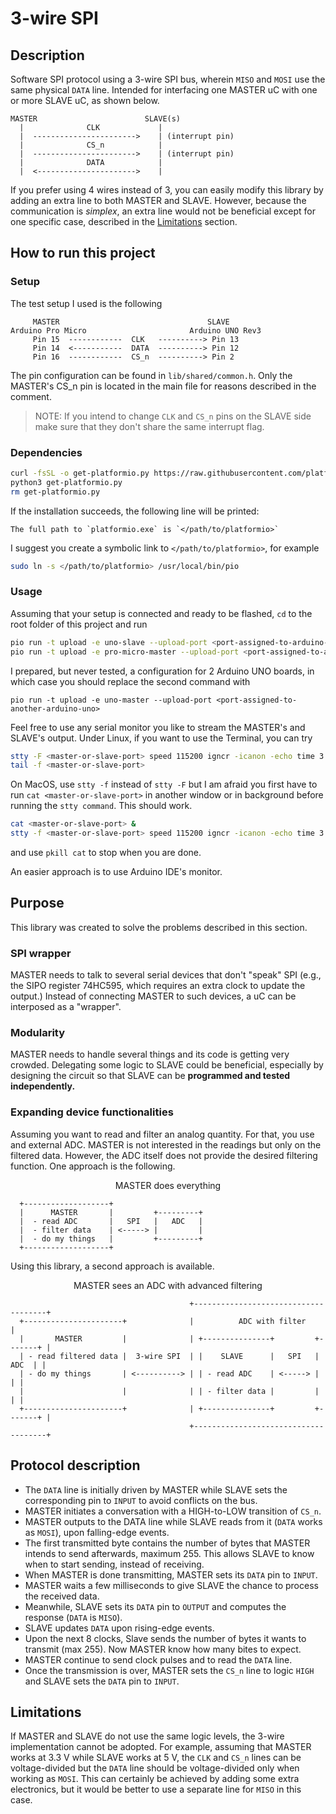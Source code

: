 # 3-wire SPI

## Description

Software SPI protocol using a 3-wire SPI bus, wherein `MISO` and `MOSI` use the same physical `DATA` line.
Intended for interfacing one MASTER uC with one or more SLAVE uC, as shown below.

```
MASTER                        SLAVE(s)
  |              CLK             |
  |  ----------------------->    | (interrupt pin)
  |              CS_n            |
  |  ----------------------->    | (interrupt pin) 
  |              DATA            |
  |  <---------------------->    |
```

If you prefer using 4 wires instead of 3, you can easily modify this library by adding an extra line to both MASTER and SLAVE.
However, because the communication is *simplex*, an extra line would not be beneficial except for one specific case, described in the [Limitations](https://github.com/antonioastorino/three-wire-spi?tab=readme-ov-file#limitations) section.

## How to run this project
### Setup
The test setup I used is the following

```
     MASTER                                 SLAVE   
Arduino Pro Micro                       Arduino UNO Rev3
     Pin 15  ------------  CLK   ----------> Pin 13     
     Pin 14  <-----------  DATA  ----------> Pin 12
     Pin 16  ------------  CS_n  ----------> Pin 2 
```

The pin configuration can be found in `lib/shared/common.h`. Only the MASTER's CS_n pin is located in the main file for reasons described in the comment.

> NOTE: If you intend to change `CLK` and `CS_n` pins on the SLAVE side make sure that they don't share the same interrupt flag.

### Dependencies
```bash
curl -fsSL -o get-platformio.py https://raw.githubusercontent.com/platformio/platformio-core-installer/master/get-platformio.py
python3 get-platformio.py
rm get-platformio.py
```

If the installation succeeds, the following line will be printed:
```
The full path to `platformio.exe` is `</path/to/platformio>`
```

I suggest you create a symbolic link to `</path/to/platformio>`, for example

```bash
sudo ln -s </path/to/platformio> /usr/local/bin/pio
```

### Usage
Assuming that your setup is connected and ready to be flashed,  `cd` to the root folder of this project and run

```bash
pio run -t upload -e uno-slave --upload-port <port-assigned-to-arduino-uno>
pio run -t upload -e pro-micro-master --upload-port <port-assigned-to-arduino-pro-micro>
```

I prepared, but never tested, a configuration for 2 Arduino UNO boards, in which case you should replace the second command with
```
pio run -t upload -e uno-master --upload-port <port-assigned-to-another-arduino-uno>
```

Feel free to use any serial monitor you like to stream the MASTER's and SLAVE's output.
Under Linux, if you want to use the Terminal, you can try

```bash
stty -F <master-or-slave-port> speed 115200 igncr -icanon -echo time 3 min 0
tail -f <master-or-slave-port>
```

On MacOS, use `stty -f` instead of `stty -F` but I am afraid you first have to run `cat <master-or-slave-port>` in another window or in background before running the `stty command`. This should work.

```bash
cat <master-or-slave-port> &
stty -f <master-or-slave-port> speed 115200 igncr -icanon -echo time 3 min 0
```

and use `pkill cat` to stop when you are done.

An easier approach is to use Arduino IDE's monitor.

## Purpose
This library was created to solve the problems described in this section.

### SPI wrapper
MASTER needs to talk to several serial devices that don't "speak" SPI (e.g., the SIPO register 74HC595, which requires an extra clock to update the output.)
Instead of connecting MASTER to such devices, a uC can be interposed as a "wrapper".

### Modularity
MASTER needs to handle several things and its code is getting very crowded.
Delegating some logic to SLAVE could be beneficial, especially by designing the circuit so that SLAVE can be **programmed and tested independently.**

### Expanding device functionalities
Assuming you want to read and filter an analog quantity. For that, you use and external ADC. MASTER is not interested in the readings but only on the filtered data. However, the ADC itself does not provide the desired filtering function. One approach is the following.

<p align=center>MASTER does everything</p>

```
  +-------------------+
  |      MASTER       |         +---------+
  |  - read ADC       |   SPI   |   ADC   |
  |  - filter data    | <-----> |         |
  |  - do my things   |         +---------+
  +-------------------+
```

Using this library, a second approach is available.
<p align=center>MASTER sees an ADC with advanced filtering</p>

```
                                        +-------------------------------------+
  +----------------------+              |          ADC with filter            |
  |       MASTER         |              | +---------------+         +-------+ |                
  | - read filtered data |  3-wire SPI  | |    SLAVE      |   SPI   |  ADC  | |
  | - do my things       | <----------> | | - read ADC    | <-----> |       | |
  |                      |              | | - filter data |         |       | |
  +----------------------+              | +---------------+         +-------+ |
                                        +-------------------------------------+
```
## Protocol description
- The `DATA` line is initially driven by MASTER while SLAVE sets the corresponding pin to `INPUT` to avoid conflicts on the bus.
- MASTER initiates a conversation with a HIGH-to-LOW transition of `CS_n`.
- MASTER outputs to the DATA line while SLAVE reads from it (`DATA` works as `MOSI`), upon falling-edge events.
- The first transmitted byte contains the number of bytes that MASTER intends to send afterwards, maximum 255. This allows SLAVE to know when to start sending, instead of receiving.
- When MASTER is done transmitting, MASTER sets its `DATA` pin to `INPUT`.
- MASTER waits a few milliseconds to give SLAVE the chance to process the received data.
- Meanwhile, SLAVE sets its `DATA` pin to `OUTPUT` and computes the response (`DATA` is `MISO`).
- SLAVE updates `DATA` upon rising-edge events.
- Upon the next 8 clocks, Slave sends the number of bytes it wants to transmit (max 255). Now MASTER know how many bites to expect.
- MASTER continue to send clock pulses and to read the `DATA` line.
- Once the transmission is over, MASTER sets the `CS_n` line to logic `HIGH` and SLAVE sets the `DATA` pin to `INPUT`.

## Limitations
If MASTER and SLAVE do not use the same logic levels, the 3-wire implementation cannot be adopted.
For example, assuming that MASTER works at 3.3 V while SLAVE works at 5 V, the `CLK` and `CS_n` lines can be voltage-divided but the `DATA` line should be voltage-divided only when working as `MOSI`.
This can certainly be achieved by adding some extra electronics, but it would be better to use a separate line for `MISO` in this case.
